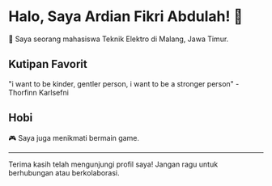 # Halo, Saya Ardian Fikri Abdulah! 👋

🚀 Saya seorang mahasiswa Teknik Elektro di Malang, Jawa Timur.

## Kutipan Favorit

"i want to be kinder, gentler person, i want to be a stronger person" - Thorfinn Karlsefni

## Hobi

🎮 Saya juga menikmati bermain game.

---

Terima kasih telah mengunjungi profil saya! Jangan ragu untuk berhubungan atau berkolaborasi.
